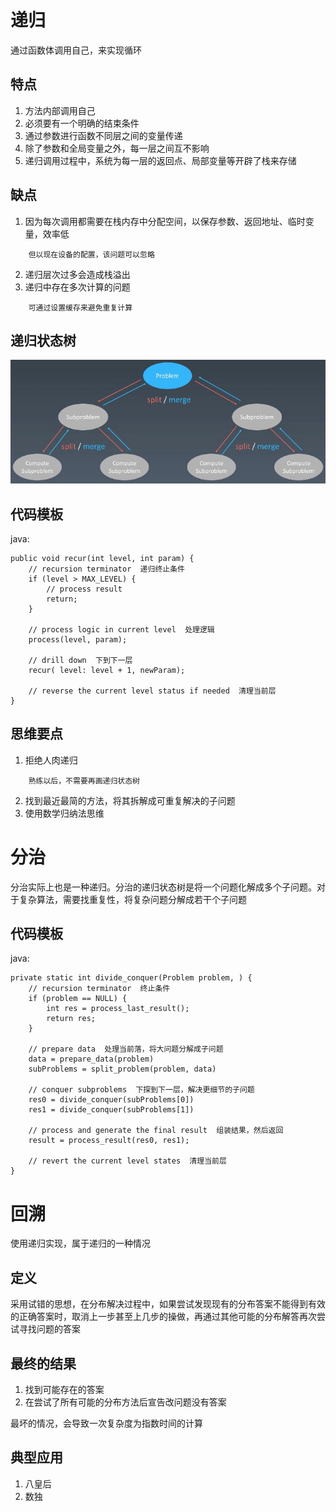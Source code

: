# 递归
通过函数体调用自己，来实现循环

## 特点
1. 方法内部调用自己
2. 必须要有一个明确的结束条件
3. 通过参数进行函数不同层之间的变量传递
4. 除了参数和全局变量之外，每一层之间互不影响
5. 递归调用过程中，系统为每一层的返回点、局部变量等开辟了栈来存储

## 缺点
1. 因为每次调用都需要在栈内存中分配空间，以保存参数、返回地址、临时变量，效率低
```
    但以现在设备的配置，该问题可以忽略
```
2. 递归层次过多会造成栈溢出
3. 递归中存在多次计算的问题
```
    可通过设置缓存来避免重复计算
```

## 递归状态树
![recursion](image/recursion.jpg)

## 代码模板
java:
```
public void recur(int level, int param) {
    // recursion terminator  递归终止条件
    if (level > MAX_LEVEL) {
        // process result
        return;
    }

    // process logic in current level  处理逻辑
    process(level, param);

    // drill down  下到下一层
    recur( level: level + 1, newParam);

    // reverse the current level status if needed  清理当前层
}
```

## 思维要点
1. 拒绝人肉递归
```
    熟练以后，不需要再画递归状态树
```
2. 找到最近最简的方法，将其拆解成可重复解决的子问题
3. 使用数学归纳法思维

# 分治
分治实际上也是一种递归。分治的递归状态树是将一个问题化解成多个子问题。对于复杂算法，需要找重复性，将复杂问题分解成若干个子问题

## 代码模板
java:
```
private static int divide_conquer(Problem problem, ) {
    // recursion terminator  终止条件
    if (problem == NULL) {
        int res = process_last_result();
        return res;
    }

    // prepare data  处理当前落，将大问题分解成子问题
    data = prepare_data(problem)
    subProblems = split_problem(problem, data)

    // conquer subproblems  下探到下一层，解决更细节的子问题
    res0 = divide_conquer(subProblems[0])
    res1 = divide_conquer(subProblems[1])

    // process and generate the final result  组装结果，然后返回
    result = process_result(res0, res1);

    // revert the current level states  清理当前层
}
```

# 回溯
使用递归实现，属于递归的一种情况

## 定义
采用试错的思想，在分布解决过程中，如果尝试发现现有的分布答案不能得到有效的正确答案时，取消上一步甚至上几步的操做，再通过其他可能的分布解答再次尝试寻找问题的答案

## 最终的结果
1. 找到可能存在的答案
2. 在尝试了所有可能的分布方法后宣告改问题没有答案

最坏的情况，会导致一次复杂度为指数时间的计算

## 典型应用
1. 八皇后
2. 数独


